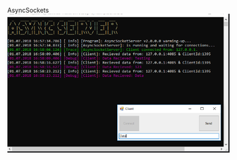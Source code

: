 AsyncSockets
![ScreenShot](https://raw.githubusercontent.com/IkerRuizArnauda/AsyncSockets/master/Async.PNG)
